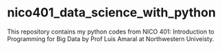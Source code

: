 # nico401_data_science_with_python

This repository contains my python codes from NICO 401: Introduction to Programming for Big Data by Prof Luis Amaral at Northwestern Univeisty. 
